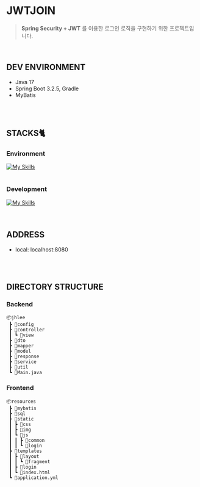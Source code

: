 
# JWTJOIN
> **Spring Security + JWT** 를 이용한 로그인 로직을 구현하기 위한 프로젝트입니다.
<br>

## DEV ENVIRONMENT
 - Java 17
 - Spring Boot 3.2.5, Gradle
 - MyBatis
<br>
<br>

## STACKS🐈
### Environment
[![My Skills](https://skillicons.dev/icons?i=idea,git,github&theme=light)](https://skillicons.dev)
<br>
<br>

### Development
[![My Skills](https://skillicons.dev/icons?i=java,mysql,js,html,css,bootstrap&theme=light)](https://skillicons.dev)
<br>
<br>
<br>

## ADDRESS
 - local: localhost:8080
<br>
<br>

## DIRECTORY STRUCTURE
### Backend
```
📦jhlee
 ┣ 📂config
 ┣ 📂controller
 ┃ ┗ 📂view
 ┣ 📂dto
 ┣ 📂mapper
 ┣ 📂model
 ┣ 📂response
 ┣ 📂service
 ┣ 📂util
 ┗ 📜Main.java
```

### Frontend
```
📦resources
 ┣ 📂mybatis
 ┣ 📂sql
 ┣ 📂static
 ┃ ┣ 📂css
 ┃ ┣ 📂img
 ┃ ┗ 📂js
 ┃ ┃ ┣ 📂common
 ┃ ┃ ┗ 📂login
 ┣ 📂templates
 ┃ ┣ 📂layout
 ┃ ┃ ┗ 📂fragment
 ┃ ┣ 📂login
 ┃ ┗ 📜index.html
 ┗ 📜application.yml
```
<br>
<br>
